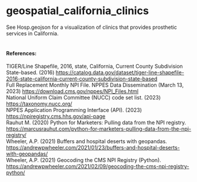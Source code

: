 # geospatial_california_clinics

See Hosp.geojson for a visualization of clinics that provides prosthetic services in California.<br /> <br /> 




#### References:<br /> 
TIGER/Line Shapefile, 2016, state, California, Current County Subdivision State-based. (2016) https://catalog.data.gov/dataset/tiger-line-shapefile-2016-state-california-current-county-subdivision-state-based <br /> 
Full Replacement Monthly NPI File. NPPES Data Dissemination (March 13, 2023) https://download.cms.gov/nppes/NPI_Files.html <br /> 
National Uniform Claim Committee (NUCC) code set list. (2023) https://taxonomy.nucc.org/ <br /> 
NPPES Application Programming Interface (API). (2023) https://npiregistry.cms.hhs.gov/api-page <br /> 
Rauhut M. (2020) Python for Marketers: Pulling data from the NPI registry. https://marcusrauhut.com/python-for-marketers-pulling-data-from-the-npi-registry/ <br /> 
Wheeler, A.P. (2021) Buffers and hospital deserts with geopandas. https://andrewpwheeler.com/2021/01/23/buffers-and-hospital-deserts-with-geopandas/ <br /> 
Wheeler, A.P. (2021) Geocoding the CMS NPI Registry (Python). https://andrewpwheeler.com/2021/02/09/geocoding-the-cms-npi-registry-python/ <br /> 
